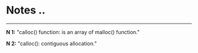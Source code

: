 # Notes ..

---

**N 1:** "calloc() function: is an array of malloc() function."

**N 2:** "calloc(): contiguous allocation."